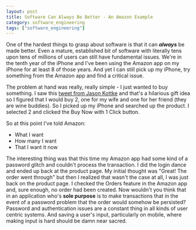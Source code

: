 ```yaml
---
layout: post
title: Software Can Always Be Better - An Amazon Example
category: software_engineering
tags: ["software_engineering"]
---
```

One of the hardest things to grasp about software is that it can ***always*** be made better. Even a mature, established bit of software with literally tens upon tens of millions of users can still have fundamental issues.  We're in the tenth year of the iPhone and I've been using the Amazon app on my iPhone for at least 8 of those years.  And yet I can still pick up my iPhone, try something from the Amazon app and find a critical issue.

The problem at hand was really, really simple - I just wanted to buy something.  I saw this [tweet from Jason Kottke](https://twitter.com/jkottke/status/811593510746984452) and that's a hilarious gift idea so I figured that I would buy 2, one for my wife and one for her friend (they are wine buddies).  So I picked up my iPhone and searched up the product.  I selected 2 and clicked the Buy Now with 1 Click button.  

So at this point I've told Amazon:

* What I want
* How many I want
* That I want it now

The interesting thing was that this time my Amazon app had some kind of a password glitch and couldn't process the transaction.  I did the login dance and ended up back at the product page.  My initial thought was "Great! The order went through" but then I realized that wasn't the case at all, I was just back on the product page.  I checked the Orders feature in the Amazon app and, sure enough, no order had been created.  Now wouldn't you think that in an application who's **sole purpose** is to make transactions that in the event of a password problem that the order would somehow be persisted?  Password and authentication issues are a constant thing in all kinds of user centric systems.  And saving a user's input, particularly on mobile, where making input is hard should be damn near sacred.
